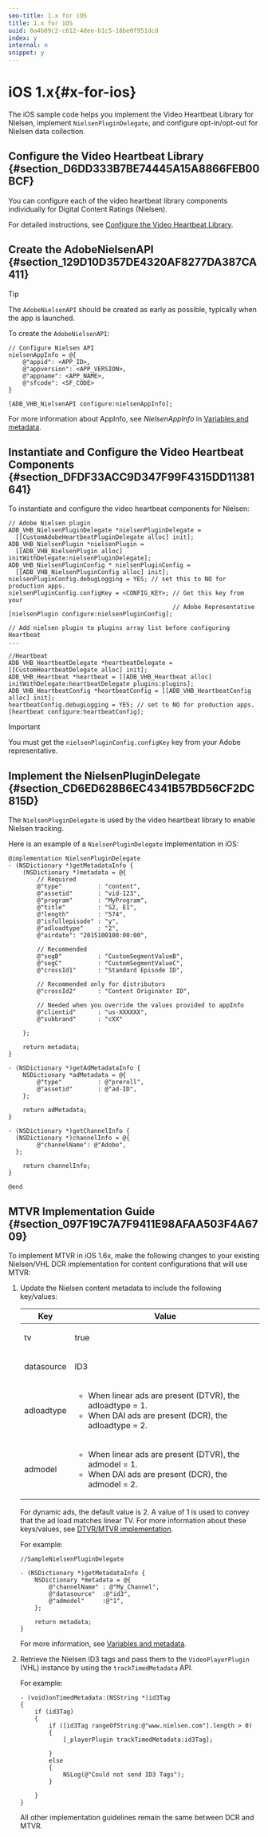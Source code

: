 ```yaml
---
seo-title: 1.x for iOS
title: 1.x for iOS
uuid: 0a4b89c2-c612-4dee-b1c5-18be0f951dcd
index: y
internal: n
snippet: y
---
```


# iOS 1.x{#x-for-ios}

The iOS sample code helps you implement the Video Heartbeat Library for Nielsen, implement `NielsenPluginDelegate`, and configure opt-in/opt-out for Nielsen data collection.

## Configure the Video Heartbeat Library {#section_D6DD333B7BE74445A15A8866FEB00BCF}

You can configure each of the video heartbeat library components individually for Digital Content Ratings (Nielsen).

For detailed instructions, see [Configure the Video Heartbeat Library](https://marketing.adobe.com/resources/help/en_US/sc/appmeasurement/hbvideo/vhl-dev-guide-v15_ios.pdf).

## Create the AdobeNielsenAPI {#section_129D10D357DE4320AF8277DA387CA411}

>[!TIP]
>
>The `AdobeNielsenAPI` should be created as early as possible, typically when the app is launched.

To create the `AdobeNielsenAPI`:

```
// Configure Nielsen API 
nielsenAppInfo = @{ 
    @"appid": <APP_ID>, 
    @"appversion": <APP_VERSION>, 
    @"appname": <APP_NAME>, 
    @"sfcode": <SF_CODE> 
} 
  
[ADB_VHB_NielsenAPI configure:nielsenAppInfo];
```

For more information about AppInfo, see *NielsenAppInfo* in [Variables and metadata](../../nielsen-partnership/dcr-vars-metadata.md).

## Instantiate and Configure the Video Heartbeat Components {#section_DFDF33ACC9D347F99F4315DD11381641}

To instantiate and configure the video heartbeat components for Nielsen:

```
// Adobe Nielsen plugin 
ADB_VHB_NielsenPluginDelegate *nielsenPluginDelegate =  
  [[CustomAdobeHeartbeatPluginDelegate alloc] init]; 
ADB_VHB_NielsenPlugin *nielsenPlugin =  
  [[ADB_VHB_NielsenPlugin alloc] initWithDelegate:nielsenPluginDelegate];  
ADB_VHB_NielsenPluginConfig * nielsenPluginConfig =  
  [[ADB_VHB_NielsenPluginConfig alloc] init]; 
nielsenPluginConfig.debugLogging = YES; // set this to NO for production apps. 
nielsenPluginConfig.configKey = <CONFIG_KEY>; // Get this key from your 
                                              // Adobe Representative 
[nielsenPlugin configure:nielsenPluginConfig]; 
 
// Add nielsen plugin to plugins array list before configuring Heartbeat 
... 
 
//Heartbeat 
ADB_VHB_HeartbeatDelegate *heartbeatDelegate = [[CustomHeartbeatDelegate alloc] init]; 
ADB_VHB_Heartbeat *heartbeat = [[ADB_VHB_Heartbeat alloc] initWithDelegate:heartbeatDelegate plugins:plugins]; 
ADB_VHB_HeartbeatConfig *heartbeatConfig = [[ADB_VHB_HeartbeatConfig alloc] init]; 
heartbeatConfig.debugLogging = YES; // set to NO for production apps. 
[heartbeat configure:heartbeatConfig];
```

>[!IMPORTANT]
>
>You must get the `nielsenPluginConfig.configKey` key from your Adobe representative.

## Implement the NielsenPluginDelegate {#section_CD6ED628B6EC4341B57BD56CF2DC815D}

The `NielsenPluginDelegate` is used by the video heartbeat library to enable Nielsen tracking.

Here is an example of a `NielsenPluginDelegate` implementation in iOS:

```
@implementation NielsenPluginDelegate 
- (NSDictionary *)getMetadataInfo { 
    (NSDictionary *)metadata = @{ 
        // Required 
        @"type"          : "content", 
        @"assetid"       : "vid-123", 
        @"program"       : "MyProgram", 
        @"title"         : "S2, E1", 
        @"length"        : "574", 
        @"isfullepisode" : "y", 
        @"adloadtype"    : "2", 
        @"airdate": "2015100100:00:00", 
 
        // Recommended 
        @"segB"          : "CustomSegmentValueB", 
        @"segC"          : "CustomSegmentValueC", 
        @"crossId1"      : "Standard Episode ID", 
 
        // Recommended only for distributors 
        @"crossId2"      : "Content Originator ID", 
 
        // Needed when you override the values provided to appInfo  
        @"clientid"      : "us-XXXXXX", 
        @"subbrand"      : "cXX" 
 
    }; 
 
    return metadata; 
} 
  
- (NSDictionary *)getAdMetadataInfo { 
    NSDictionary *adMetadata = @{ 
        @"type"          : @"preroll", 
        @"assetid"       : @"ad-ID", 
    }; 
 
    return adMetadata; 
} 
  
- (NSDictionary *)getChannelInfo { 
  (NSDictionary *)channelInfo = @{ 
        @"channelName": @"Adobe", 
  }; 
    
    return channelInfo; 
} 
 
@end
```

## MTVR Implementation Guide {#section_097F19C7A7F9411E98AFAA503F4A6709}

To implement MTVR in iOS 1.6x, make the following changes to your existing Nielsen/VHL DCR implementation for content configurations that will use MTVR:

1. Update the Nielsen content metadata to include the following key/values:

   <table id="table_FDBC2B510B534102B77DEFE2859F79B5"> 
    <thead> 
     <tr> 
      <th colname="col1" class="entry"> Key </th> 
      <th colname="col2" class="entry"> Value </th> 
     </tr> 
    </thead>
    <tbody> 
     <tr> 
      <td colname="col1"> <p> <span class="codeph"> tv </span> </p> </td> 
      <td colname="col2"> <p>true </p> </td> 
     </tr> 
     <tr> 
      <td colname="col1"> <p> <span class="codeph"> datasource </span> </p> </td> 
      <td colname="col2"> <p>ID3 </p> </td> 
     </tr> 
     <tr> 
      <td colname="col1"> <p> <span class="codeph"> adloadtype </span> </p> </td> 
      <td colname="col2"> <p> 
        <ul id="ul_E88C044C921B416DBCBB34DF29FC103D"> 
         <li id="li_C97E7E25532E40D48B109E61B09F1C67">When linear ads are present (DTVR), the <span class="codeph"> adloadtype </span> = 1. </li> 
         <li id="li_DC9FC0FC4F0B402884D2944886E3CF38">When DAI ads are present (DCR), the <span class="codeph"> adloadtype </span> = 2. </li> 
        </ul> </p> </td> 
     </tr> 
     <tr> 
      <td colname="col1"> <p> <span class="codeph"> admodel </span> </p> </td> 
      <td colname="col2"> <p> 
        <ul id="ul_1F101460C4794194B8663A51125ACD38"> 
         <li id="li_9C9779B2823C44BD81072092AE2556D0">When linear ads are present (DTVR), the <span class="codeph"> admodel </span> = 1. </li> 
         <li id="li_E17948EB7BDD45A489F124EA1AE84C29">When DAI ads are present (DCR), the <span class="codeph"> admodel </span> = 2. </li> 
        </ul> </p> </td> 
     </tr> 
    </tbody> 
   </table>

   For dynamic ads, the default value is 2. A value of 1 is used to convey that the ad load matches linear TV. For more information about these keys/values, see [DTVR/MTVR implementation](../../nielsen-partnership/dcr-impl/dcr-dtvr.md).

   For example: 

   ```
   //SampleNielsenPluginDelegate 
    
   - (NSDictionary *)getMetadataInfo { 
       NSDictionary *metadata = @{ 
           @"channelName" : @"My_Channel", 
           @"datasource"  :@"id3", 
           @"admodel"     :@"1", 
       }; 
        
       return metadata; 
   }
   ```

   For more information, see [Variables and metadata](../../nielsen-partnership/dcr-vars-metadata.md). 

1. Retrieve the Nielsen ID3 tags and pass them to the `VideoPlayerPlugin` (VHL) instance by using the `trackTimedMetadata` API.

   For example: 

   ```
   - (void)onTimedMetadata:(NSString *)id3Tag 
   { 
       if (id3Tag) 
       { 
           if ([id3Tag rangeOfString:@"www.nielsen.com"].length > 0) 
           { 
               [_playerPlugin trackTimedMetadata:id3Tag]; 
                
           } 
           else 
           { 
               NSLog(@"Could not send ID3 Tags"); 
           } 
    
       } 
   }
   ```

   All other implementation guidelines remain the same between DCR and MTVR.

